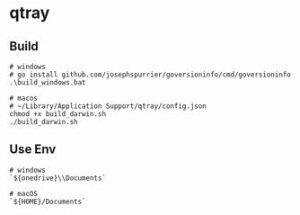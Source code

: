 # qtray

## Build

```shell
# windows
# go install github.com/josephspurrier/goversioninfo/cmd/goversioninfo
.\build_windows.bat

# macos
# ~/Library/Application Support/qtray/config.json
chmod +x build_darwin.sh
./build_darwin.sh
```

## Use Env

```shell
# windows
`${onedrive}\\Documents`

# macOS
`${HOME}/Documents`
```
